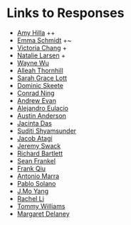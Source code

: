 # Links to Responses

- [Amy Hilla](https://aehilla.github.io/data310_spring2021/) ++
- [Emma Schmidt](https://emma-schmidt.github.io/DATA310/) +~
- [Victoria Chang](https://victoyyc.github.io/DATA-310/) +
- [Natalie Larsen](https://natallzl.github.io/data310/) +
- [Wayne Wu](https://dwurian.github.io/DATA-310/)
- [Alleah Thornhill](https://alleahsoleil.github.io/Applied_Machine_Learning/)
- [Sarah Grace Lott](https://sglott.github.io/Data310_workbook/)
- [Dominic Skeete](https://daskeete.github.io/daskeete_data_310/)
- [Conrad Ning](https://cning0506.github.io/DATA-310_Applied_Machine_Learning/)
- [Andrew Evan](https://andrewevanwm.github.io/DataScience310/)
- [Alejandro Eulacio](https://ale-eulacio.github.io/data310/)
- [Austin Anderson](https://aa-battery.github.io/Applied-Machine-Learning/)
- [Jacinta Das](https://jpdas18.github.io/Applied-Machine-Learning/)
- [Suditi Shyamsunder](https://suditishyamsunder.github.io/DATA310/)
- [Jacob Atagi](https://jdatagi.github.io/Data_310/)
- [Jeremy Swack](https://jeremy-swack.github.io/applied-machine-learning/)
- [Richard Bartlett](https://rj-bartlett.github.io/Data310/)
- [Sean Frankel](https://seanf879.github.io/Sean-s-Lab/)
- [Frank Qiu](https://frank-q-00.github.io/Data-310/)
- [Antonio Marra](https://antoniomarra8.github.io/DATA310/)
- [Pablo Solano](https://pablo.codes/appml)
- [J.Mo Yang](https://jmoyang.github.io/DATA310/)
- [Rachel Li](https://github.com/rrrrli/DATA_310)
- [Tommy Williams](https://ktwilliams15.github.io/Responses/)
- [Margaret Delaney](https://mmdelaney.github.io/DATA-310/)
